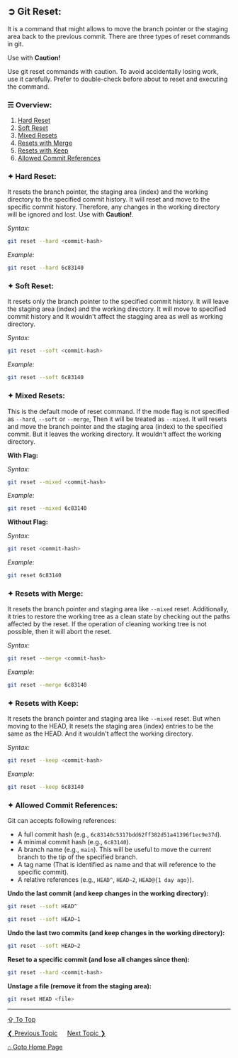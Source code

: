## &#10162; Git Reset:

It is a command that might allows to move the branch pointer or the staging area back to the previous commit. There are three types of reset commands in git.

Use with **Caution!**

Use git reset commands with caution. To avoid accidentally losing work, use it carefully. Prefer to double-check before about to reset and executing the command.

### &#9780; Overview:
1. [Hard Reset](#-hard-reset)
2. [Soft Reset](#-soft-reset)
3. [Mixed Resets](#-mixed-resets)
4. [Resets with Merge](#-resets-with-merge)
5. [Resets with Keep](#-resets-with-keep)
6. [Allowed Commit References](#-allowed-commit-references)

### &#10022; Hard Reset:

It resets the branch pointer, the staging area (index) and the working directory to the specified commit history. It will reset and move to the specific commit history. Therefore, any changes in the working directory will be ignored and lost. Use with **Caution!**.

*Syntax:*

```bash
git reset --hard <commit-hash>
```

*Example:*

```bash
git reset --hard 6c83140
```

### &#10022; Soft Reset:

It resets only the branch pointer to the specified commit history. It will leave the staging area (index) and the working directory. It will move to specified commit history and It wouldn't affect the stagging area as well as working directory.

*Syntax:*

```bash
git reset --soft <commit-hash>  
```

*Example:*

```bash
git reset --soft 6c83140  
```

### &#10022; Mixed Resets:

This is the default mode of reset command. If the mode flag is not specified as `--hard`, `--soft` or `--merge`, Then it will be treated as `--mixed`. It will resets and move the branch pointer and the staging area (index) to the specified commit. But it leaves the working directory. It wouldn't affect the working directory.

**With Flag:**

*Syntax:*

```bash
git reset --mixed <commit-hash>
```

*Example:*

```bash
git reset --mixed 6c83140
```

**Without Flag:**

*Syntax:*

```bash
git reset <commit-hash>
```

*Example:*

```bash
git reset 6c83140
```

### &#10022; Resets with Merge:

It resets the branch pointer and staging area like `--mixed` reset. Additionally, it tries to restore the working tree as a clean state by checking out the paths affected by the reset. If the operation of cleaning working tree is not possible, then it will abort the reset.

*Syntax:*

```bash
git reset --merge <commit-hash>
```

*Example:*

```bash
git reset --merge 6c83140
```

### &#10022; Resets with Keep:

It resets the branch pointer and staging area like `--mixed` reset. But when moving to the HEAD, It resets the staging area (index) entries to be the same as the HEAD. And it wouldn't affect the working directory.

*Syntax:*

```bash
git reset --keep <commit-hash>
```

*Example:*

```bash
git reset --keep 6c83140
```

### &#10022; Allowed Commit References:

Git can accepts following references:

- A full commit hash (e.g., `6c83140c5317bdd62ff382d51a41396f1ec9e37d`).
- A minimal commit hash (e.g., `6c83140`).
- A branch name (e.g., `main`). This will be useful to move the current branch to the tip of the specified branch.
- A tag name (That is identified as name and that will reference to the specific commit).
- A relative references (e.g., `HEAD^`, `HEAD~2`, `HEAD@{1 day ago}`).


**Undo the last commit (and keep changes in the working directory):**

```bash
git reset --soft HEAD^
```

```bash
git reset --soft HEAD~1
```

**Undo the last two commits (and keep changes in the working directory):**

```bash
git reset --soft HEAD~2
```

**Reset to a specific commit (and lose all changes since then):**

```bash
git reset --hard <commit-hash>
```

**Unstage a file (remove it from the staging area):**

```bash
git reset HEAD <file>
```

---
[&#8682; To Top](#-git-reset)

[&#10094; Previous Topic](./git-objects.md) &emsp; [Next Topic &#10095;](./advanced-commands.md)

[&#8962; Goto Home Page](../README.md)